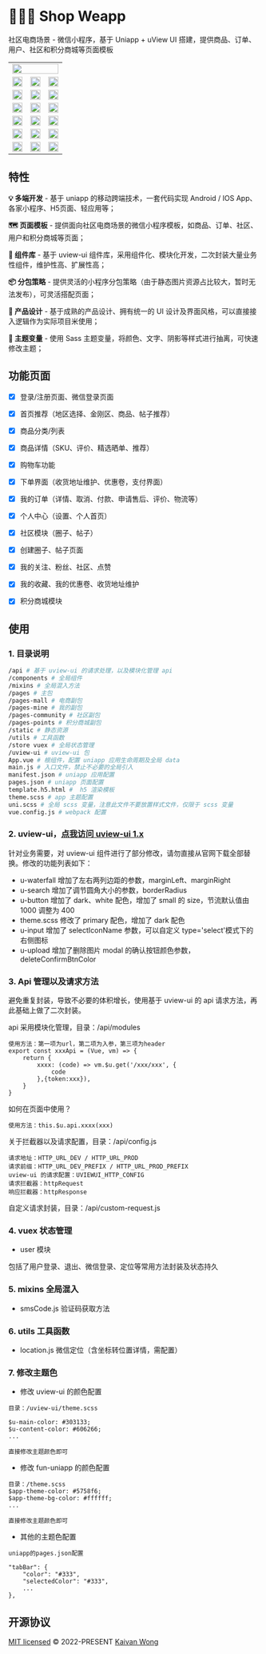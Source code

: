 # 🍬🍬🍬 Shop Weapp 

社区电商场景 - 微信小程序，基于 Uniapp + uView UI 搭建，提供商品、订单、用户、社区和积分商城等页面模板

<table>
  <tr>
    <td colspan="3"> <img width="100%" src="./.readme/banner.svg"></td>
  </tr>
  <tr>
      <td><img width="100%" src="./.readme/login.jpg"></td>
      <td><img width="100%" src="./.readme/home.jpg"></td>
      <td><img width="100%" src="./.readme/city-list.jpg"></td>
  </tr>
  <tr>
      <td><img width="100%" src="./.readme/shop-home.jpg"></td>
      <td><img width="100%" src="./.readme/community.jpg"></td>
      <td><img width="100%" src="./.readme/mine.jpg"></td>
  </tr>
  <tr>
      <td><img width="100%" src="./.readme/shop-detail.jpg"></td>
      <td><img width="100%" src="./.readme/shop-cart.jpg"></td>
      <td><img width="100%" src="./.readme/order-pay.jpg"></td>
  </tr>
  <tr>
      <td><img width="100%" src="./.readme/order-list.jpg"></td>
      <td><img width="100%" src="./.readme/order-after-sale.jpg"></td>
      <td><img width="100%" src="./.readme/address.jpg"></td>
  </tr>
  <tr>
      <td><img width="100%" src="./.readme/publish-community.jpg"></td>
      <td><img width="100%" src="./.readme/publish-post.jpg"></td>
      <td><img width="100%" src="./.readme/address.jpg"></td>
  </tr>
  <tr>
      <td><img width="100%" src="./.readme/mine-list.jpg"></td>
      <td><img width="100%" src="./.readme/order-express.jpg"></td>
      <td><img width="100%" src="./.readme/post.jpg"></td>
  </tr>
</table>

## 特性

**💡 多端开发** - 基于 uniapp 的移动跨端技术，一套代码实现 Android / IOS App、各家小程序、H5页面、轻应用等；

**🗺️ 页面模板** - 提供面向社区电商场景的微信小程序模板，如商品、订单、社区、用户和积分商城等页面；

**🧩 组件库** - 基于 uview-ui 组件库，采用组件化、模块化开发，二次封装大量业务性组件，维护性高、扩展性高；

**📦 分包策略** - 提供灵活的小程序分包策略（由于静态图片资源占比较大，暂时无法发布），可灵活搭配页面；

**💎 产品设计** - 基于成熟的产品设计、拥有统一的 UI 设计及界面风格，可以直接接入逻辑作为实际项目米使用；

**🎨 主题变量** - 使用 Sass 主题变量，将颜色、文字、阴影等样式进行抽离，可快速修改主题；


## 功能页面

- [x] 登录/注册页面、微信登录页面

- [x] 首页推荐（地区选择、金刚区、商品、帖子推荐）

- [x] 商品分类/列表

- [x] 商品详情（SKU、评价、精选晒单、推荐）

- [x] 购物车功能

- [x] 下单界面（收货地址维护、优惠卷，支付界面）

- [x] 我的订单（详情、取消、付款、申请售后、评价、物流等）

- [x] 个人中心（设置、个人首页）

- [x] 社区模块（圈子、帖子）

- [x] 创建圈子、帖子页面

- [x] 我的关注、粉丝、社区、点赞

- [x] 我的收藏、我的优惠卷、收货地址维护

- [x] 积分商城模块

## 使用

### 1. 目录说明

```sh
/api # 基于 uview-ui 的请求处理，以及模块化管理 api
/components # 全局组件
/mixins # 全局混入方法
/pages # 主包
/pages-mall # 电商副包
/pages-mine # 我的副包
/pages-community # 社区副包
/pages-points # 积分商城副包
/static # 静态资源
/utils # 工具函数
/store vuex # 全局状态管理
/uview-ui # uview-ui 包
App.vue # 根组件，配置 uniapp 应用生命周期及全局 data
main.js # 入口文件，禁止不必要的全局引入
manifest.json # uniapp 应用配置
pages.json # uniapp 页面配置
template.h5.html #  h5 渲染模板
theme.scss # app 主题配置
uni.scss # 全局 scss 变量，注意此文件不要放置样式文件，仅限于 scss 变量
vue.config.js # webpack 配置
```

### 2. uview-ui，[点我访问 uview-ui 1.x](https://v1.uviewui.com/)

针对业务需要，对 uview-ui 组件进行了部分修改，请勿直接从官网下载全部替换。修改的功能列表如下：

- u-waterfall 增加了左右两列边距的参数，marginLeft、marginRight
- u-search 增加了调节圆角大小的参数，borderRadius
- u-button 增加了 dark、white 配色，增加了 small 的 size，节流默认值由 1000 调整为 400
- theme.scss 修改了 primary 配色，增加了 dark 配色
- u-input 增加了 selectIconName 参数，可以自定义 type='select'模式下的右侧图标
- u-upload 增加了删除图片 modal 的确认按钮颜色参数，deleteConfirmBtnColor

### 3. Api 管理以及请求方法

避免重复封装，导致不必要的体积增长，使用基于 uview-ui 的 api 请求方法，再此基础上做了二次封装。

api 采用模块化管理，目录：/api/modules

```
使用方法：第一项为url，第二项为入参，第三项为header
export const xxxApi = (Vue, vm) => {
	return {
		xxxx: (code) => vm.$u.get('/xxx/xxx', {
			code
		},{token:xxx}),
	}
}
```

如何在页面中使用？

```
使用方法：this.$u.api.xxxx(xxx)
```

关于拦截器以及请求配置，目录：/api/config.js

```
请求地址：HTTP_URL_DEV / HTTP_URL_PROD
请求前缀：HTTP_URL_DEV_PREFIX / HTTP_URL_PROD_PREFIX
uview-ui 的请求配置：UVIEWUI_HTTP_CONFIG
请求拦截器：httpRequest
响应拦截器：httpResponse
```

自定义请求封装，目录：/api/custom-request.js

### 4. vuex 状态管理

- user 模块

包括了用户登录、退出、微信登录、定位等常用方法封装及状态持久

### 5. mixins 全局混入

- smsCode.js 验证码获取方法

### 6. utils 工具函数

- location.js 微信定位（含坐标转位置详情，需配置）

### 7. 修改主题色

- 修改 uview-ui 的颜色配置

```
目录：/uview-ui/theme.scss

$u-main-color: #303133;
$u-content-color: #606266;
...

直接修改主题颜色即可
```

- 修改 fun-uniapp 的颜色配置

```
目录：/theme.scss
$app-theme-color: #5758f6;
$app-theme-bg-color: #ffffff;
...

直接修改主题颜色即可
```

- 其他的主题色配置

```
uniapp的pages.json配置

"tabBar": {
	"color": "#333",
	"selectedColor": "#333",
	...
},
```

## 开源协议

[MIT licensed](./LICENSE) © 2022-PRESENT [Kaivan Wong](https://github.com/kaivanwong)

